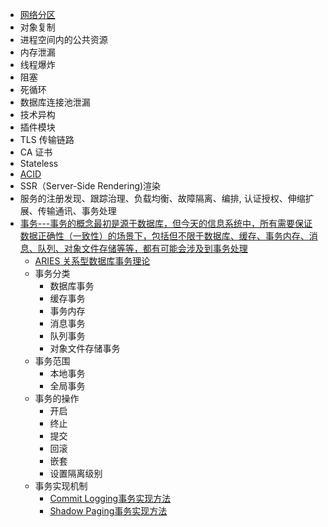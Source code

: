 * [网络分区]()
* 对象复制
* 进程空间内的公共资源
* 内存泄漏
* 线程爆炸
* 阻塞
* 死循环
* 数据库连接池泄漏
* 技术异构
* 插件模块
* TLS 传输链路
*  CA 证书
*  Stateless
*  [ACID](https://time.geekbang.org/column/article/319481)
*  SSR（Server-Side Rendering)渲染
* 服务的注册发现、跟踪治理、负载均衡、故障隔离、编排, 认证授权、伸缩扩展、传输通讯、事务处理
* [事务---事务的概念最初是源于数据库，但今天的信息系统中，所有需要保证数据正确性（一致性）的场景下，包括但不限于数据库、缓存、事务内存、消息、队列、对象文件存储等等，都有可能会涉及到事务处理](https://time.geekbang.org/column/article/319481)
  * [ARIES 关系型数据库事务理论](https://time.geekbang.org/column/article/319481)
  * 事务分类
    * 数据库事务
    * 缓存事务
    * 事务内存
    * 消息事务
    * 队列事务
    * 对象文件存储事务
  * 事务范围
    * 本地事务
    * 全局事务  
  * 事务的操作
    * 开启
    * 终止
    * 提交
    * 回滚
    * 嵌套
    * 设置隔离级别 
  * 事务实现机制   
    * [Commit Logging事务实现方法](https://time.geekbang.org/column/article/319481)
    * [Shadow Paging事务实现方法](https://time.geekbang.org/column/article/319481)

